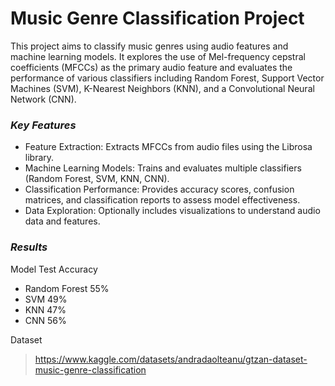 # Music Genre Classification Project

This project aims to classify music genres using audio features and machine learning models. It explores the use of Mel-frequency cepstral coefficients (MFCCs) as the primary audio feature and evaluates the performance of various classifiers including Random Forest, Support Vector Machines (SVM), K-Nearest Neighbors (KNN), and a Convolutional Neural Network (CNN).

### *Key Features*
- Feature Extraction: Extracts MFCCs from audio files using the Librosa library.
- Machine Learning Models: Trains and evaluates multiple classifiers (Random Forest, SVM, KNN, CNN).
- Classification Performance: Provides accuracy scores, confusion matrices, and classification reports to assess model effectiveness.
- Data Exploration: Optionally includes visualizations to understand audio data and features.

### *Results*
Model	Test Accuracy
- Random Forest	55%
- SVM	49%
- KNN	47%
- CNN	56%

Dataset
>https://www.kaggle.com/datasets/andradaolteanu/gtzan-dataset-music-genre-classification
